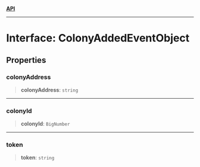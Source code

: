 [**API**](../../../README.md)

***

# Interface: ColonyAddedEventObject

## Properties

### colonyAddress

> **colonyAddress**: `string`

***

### colonyId

> **colonyId**: `BigNumber`

***

### token

> **token**: `string`
